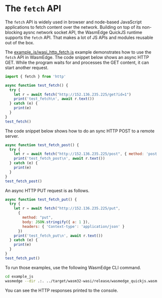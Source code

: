 # The `fetch` API

The `fetch` API is widely used in browser and node-based JavaScript applications to fetch content over the network. Building on top of its non-blocking aysnc network socket API, the WasmEdge QuickJS runtime supports the `fetch` API. That makes a lot of JS APIs and modules reusable out of the box.

The [example_js/wasi_http_fetch.js](https://github.com/second-state/wasmedge-quickjs/blob/main/example_js/wasi_http_fetch.js) example demonstrates how to use the `fetch` API in WasmEdge. The code snippet below shows an async HTTP GET. While the program waits for and processes the GET content, it can start another request.

```javascript
import { fetch } from 'http'

async function test_fetch() {
  try {
    let r = await fetch("http://152.136.235.225/get?id=1")
    print('test_fetch\n', await r.text())
  } catch (e) {
    print(e)
  }
}
test_fetch()
```

The code snippet below shows how to do an sync HTTP POST to a remote server.

```javascript
async function test_fetch_post() {
  try {
    let r = await fetch("http://152.136.235.225/post", { method: 'post', 'body': 'post_body' })
    print('test_fetch_post\n', await r.text())
  } catch (e) {
    print(e)
  }
}
test_fetch_post()
```

An async HTTP PUT request is as follows.

```javascript
async function test_fetch_put() {
  try {
    let r = await fetch("http://152.136.235.225/put",
      {
        method: "put",
        body: JSON.stringify({ a: 1 }),
        headers: { 'Context-type': 'application/json' }
      })
    print('test_fetch_put\n', await r.text())
  } catch (e) {
    print(e)
  }
}
test_fetch_put()
```

To run those examples, use the following WasmEdge CLI command.

```bash
cd example_js
wasmedge --dir .:. ../target/wasm32-wasi/release/wasmedge_quickjs.wasm wasi_http_fetch.js
```

You can see the HTTP responses printed to the console.
